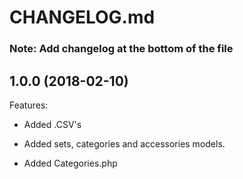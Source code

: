 # CHANGELOG.md

### Note: Add changelog at the bottom of the file

## 1.0.0 (2018-02-10)

Features:

  - Added .CSV's

  - Added sets, categories and accessories models.

  - Added Categories.php